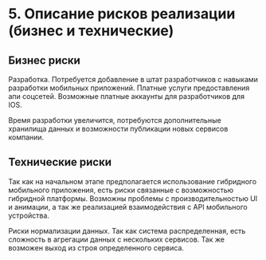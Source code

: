# 5. Описание рисков реализации (бизнес и технические)

## Бизнес риски

Разработка. Потребуется добавление в штат разработчиков с навыками разработки мобильных приложений. Платные услуги предоставления апи соцсетей. Возможные платные аккаунты для разработчиков для IOS.

Время разработки увеличится, потребуются дополнительные хранилища данных и возможности публикации новых сервисов компании.

## Технические риски

Так как на начальном этапе предполагается использование гибридного мобильного приложения, есть риски связанные с возможностью гибридной платформы. Возможны проблемы с производительностью UI и анимации, а так же реализацией взаимодействия с API мобильного устройства.

Риски нормализации данных. Так как система распределенная, есть сложность в агрегации данных с нескольких сервисов. Так же возможен выход из строя определенного сервиса.
